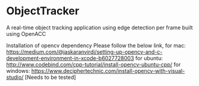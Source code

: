 # ObjectTracker
A real-time object tracking application using edge detection per frame built using OpenACC

Installation of opencv dependency
Please follow the below link,
for mac: https://medium.com/@jaskaranvirdi/setting-up-opencv-and-c-development-environment-in-xcode-b6027728003
for ubuntu: http://www.codebind.com/cpp-tutorial/install-opencv-ubuntu-cpp/
for windows: https://www.deciphertechnic.com/install-opencv-with-visual-studio/ 	[Needs to be tested]

 

